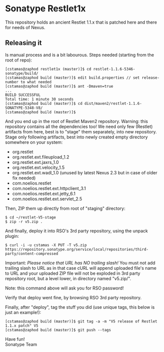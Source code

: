 # Sonatype Restlet1x

This repository holds an ancient Restlet 1.1.x that is patched here and there for needs of Nexus.

## Releasing it

Is manual process and is a bit labourous. Steps needed (starting from the root of repo):

```
[cstamas@zaphod restlet1x (master)]$ cd restlet-1.1.6-5346-sonatype/build/
[cstamas@zaphod build (master)]$ edit build.properties // set release-number to what needed
[cstamas@zaphod build (master)]$ ant -Dmaven=true
...
BUILD SUCCESSFUL
Total time: 1 minute 30 seconds
[cstamas@zaphod build (master)]$ cd dist/maven2/restlet-1.1.6-SONATYPE-5348-V8/
[cstamas@zaphod build (master)]$
```

And you end up in the root of Restlet Maven2 repository. Warning: this repository contains
all the dependencies too! We need only few (Restlet) artifacts from here, best is to "stage"
them separately, into new repository. Stage only following artifacts, best into newly
created empty directory somewhere on your system:

* org.restlet
* org.restlet.ext.fileupload_1.2
* org.restlet.ext.jaxrs_1.0
* org.restlet.ext.velocity_1.5
* org.restlet.ext.wadl_1.0 (unused by latest Nexus 2.3 but in case of older fix needed)
* com.noelios.restlet
* com.noelios.restlet.ext.httpclient_3.1
* com.noelios.restlet.ext.jetty_6.1
* com.noelios.restlet.ext.servlet_2.5

Then, ZIP them up directly from root of "staging" directory:

```
$ cd ~/restlet-V5-stage
$ zip -r v5.zip .
```

And finally, deploy it into RSO's 3rd party repository, using the unpack plugin:

```
$ curl -i -u cstamas -X PUT -T v5.zip https://repository.sonatype.org/service/local/repositories/third-party/content-compressed
```

Important: _Please notice that URL has NO trailing slash!_ You must not
add trailing slash to URL as in that case cURL will append uploaded file's name to URL and your uploaded ZIP file will 
not be exploded in 3rd party repository root, but a level lower, in directory named "v5.zip/".

Note: this command above will ask you for RSO password!

Verify that deploy went fine, by browsing RSO 3rd party repository.

Finally, after "deploy", tag the stuff you did (use unique tags, this below is just an example!):

```
[cstamas@zaphod build (master)]$ git tag -a -m "V5 release of Restlet 1.1.x patch" V5
[cstamas@zaphod build (master)]$ git push --tags
```


Have fun!  
Sonatype Team
